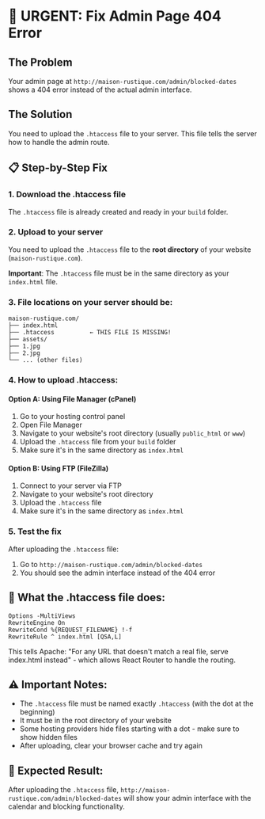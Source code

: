 # 🚀 URGENT: Fix Admin Page 404 Error

## The Problem
Your admin page at `http://maison-rustique.com/admin/blocked-dates` shows a 404 error instead of the actual admin interface.

## The Solution
You need to upload the `.htaccess` file to your server. This file tells the server how to handle the admin route.

## 📋 Step-by-Step Fix

### 1. **Download the .htaccess file**
The `.htaccess` file is already created and ready in your `build` folder.

### 2. **Upload to your server**
You need to upload the `.htaccess` file to the **root directory** of your website (`maison-rustique.com`).

**Important**: The `.htaccess` file must be in the same directory as your `index.html` file.

### 3. **File locations on your server should be:**
```
maison-rustique.com/
├── index.html
├── .htaccess          ← THIS FILE IS MISSING!
├── assets/
├── 1.jpg
├── 2.jpg
└── ... (other files)
```

### 4. **How to upload .htaccess:**

#### **Option A: Using File Manager (cPanel)**
1. Go to your hosting control panel
2. Open File Manager
3. Navigate to your website's root directory (usually `public_html` or `www`)
4. Upload the `.htaccess` file from your `build` folder
5. Make sure it's in the same directory as `index.html`

#### **Option B: Using FTP (FileZilla)**
1. Connect to your server via FTP
2. Navigate to your website's root directory
3. Upload the `.htaccess` file
4. Make sure it's in the same directory as `index.html`

### 5. **Test the fix**
After uploading the `.htaccess` file:
1. Go to `http://maison-rustique.com/admin/blocked-dates`
2. You should see the admin interface instead of the 404 error

## 🔧 What the .htaccess file does:
```
Options -MultiViews
RewriteEngine On
RewriteCond %{REQUEST_FILENAME} !-f
RewriteRule ^ index.html [QSA,L]
```

This tells Apache: "For any URL that doesn't match a real file, serve index.html instead" - which allows React Router to handle the routing.

## ⚠️ Important Notes:
- The `.htaccess` file must be named exactly `.htaccess` (with the dot at the beginning)
- It must be in the root directory of your website
- Some hosting providers hide files starting with a dot - make sure to show hidden files
- After uploading, clear your browser cache and try again

## 🎯 Expected Result:
After uploading the `.htaccess` file, `http://maison-rustique.com/admin/blocked-dates` will show your admin interface with the calendar and blocking functionality.

